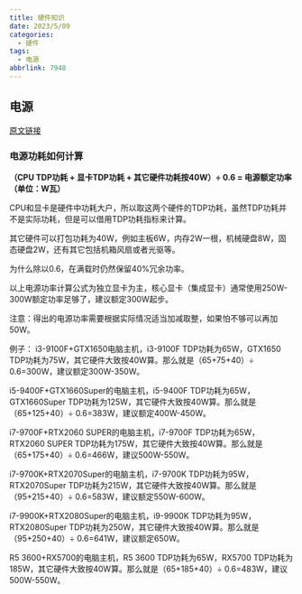 ```yaml
---
title: 硬件知识
date: 2023/5/09
categories:
  - 硬件
tags:
  - 电源
abbrlink: 7948
---
```


## 电源
[原文链接](http://www.lotpc.com/zjzn/8670.html)

### 电源功耗如何计算

**（CPU TDP功耗 + 显卡TDP功耗 + 其它硬件功耗按40W）÷ 0.6 = 电源额定功率（单位：W瓦）**

CPU和显卡是硬件中功耗大户，所以取这两个硬件的TDP功耗，虽然TDP功耗并不是实际功耗，但是可以借用TDP功耗指标来计算。

其它硬件可以打包功耗为40W，例如主板6W，内存2W一根，机械硬盘8W，固态硬盘2W，还有其它包括机箱风扇或者光驱等。

为什么除以0.6，在满载时仍然保留40%冗余功率。

以上电源功率计算公式为独立显卡为主，核心显卡（集成显卡）通常使用250W-300W额定功率足够了，建议额定300W起步。

注意：得出的电源功率需要根据实际情况适当加减取整，如果怕不够可以再加50W。

例子：
i3-9100F+GTX1650电脑主机，i3-9100F TDP功耗为65W，GTX1650 TDP功耗为75W，其它硬件大致按40W算。那么就是（65+75+40）÷ 0.6=300W，建议额定300W-350W。

i5-9400F+GTX1660Super的电脑主机，i5-9400F TDP功耗为65W，GTX1660Super TDP功耗为125W，其它硬件大致按40W算。那么就是（65+125+40）÷ 0.6=383W，建议额定400W-450W。

i7-9700F+RTX2060 SUPER的电脑主机，i7-9700F TDP功耗为65W，RTX2060 SUPER TDP功耗为175W，其它硬件大致按40W算。那么就是（65+175+40）÷ 0.6=466W，建议500W-550W。

i7-9700K+RTX2070Super的电脑主机，i7-9700K TDP功耗为95W，RTX2070Super TDP功耗为215W，其它硬件大致按40W算。那么就是（95+215+40）÷ 0.6=583W，建议额定550W-600W。

i7-9900K+RTX2080Super的电脑主机，i9-9900K TDP功耗为95W，RTX2080Super TDP功耗为250W，其它硬件大致按40W算。那么就是（95+250+40）÷ 0.6=641W，建议额定650W。

R5 3600+RX5700的电脑主机，R5 3600 TDP功耗为65W，RX5700 TDP功耗为185W，其它硬件大致按40W算。那么就是（65+185+40）÷ 0.6=483W，建议500W-550W。


